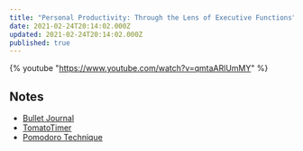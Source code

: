 ```yaml
---
title: "Personal Productivity: Through the Lens of Executive Functions"
date: 2021-02-24T20:14:02.000Z
updated: 2021-02-24T20:14:02.000Z
published: true
---
```


{% youtube "https://www.youtube.com/watch?v=qmtaARlUmMY" %}

## Notes

* [Bullet Journal](https://bulletjournal.com/)
* [TomatoTimer](https://tomato-timer.com/)
* [Pomodoro Technique](https://www.pomodorotechnique.com/)

